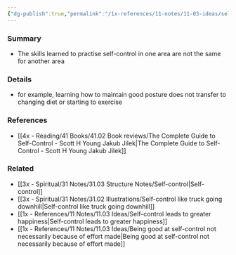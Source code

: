 ```yaml
---
{"dg-publish":true,"permalink":"/1x-references/11-notes/11-03-ideas/self-control-is-not-a-learned-skill/","title":"Self-control is not a learned skill","noteIcon":""}
---
```



### Summary
- The skills learned to practise self-control in one area are not the same for another area

### Details
- for example, learning how to maintain good posture does not transfer to changing diet or starting to exercise

### References
- [[4x - Reading/41 Books/41.02 Book reviews/The Complete Guide to Self-Control - Scott H Young Jakub Jilek\|The Complete Guide to Self-Control - Scott H Young Jakub Jilek]]

### Related
- [[3x - Spiritual/31 Notes/31.03 Structure Notes/Self-control\|Self-control]]
- [[3x - Spiritual/31 Notes/31.02 Illustrations/Self-control like truck going downhill\|Self-control like truck going downhill]]
- [[1x - References/11 Notes/11.03 Ideas/Self-control leads to greater happiness\|Self-control leads to greater happiness]]
- [[1x - References/11 Notes/11.03 Ideas/Being good at self-control not necessarily because of effort made\|Being good at self-control not necessarily because of effort made]]